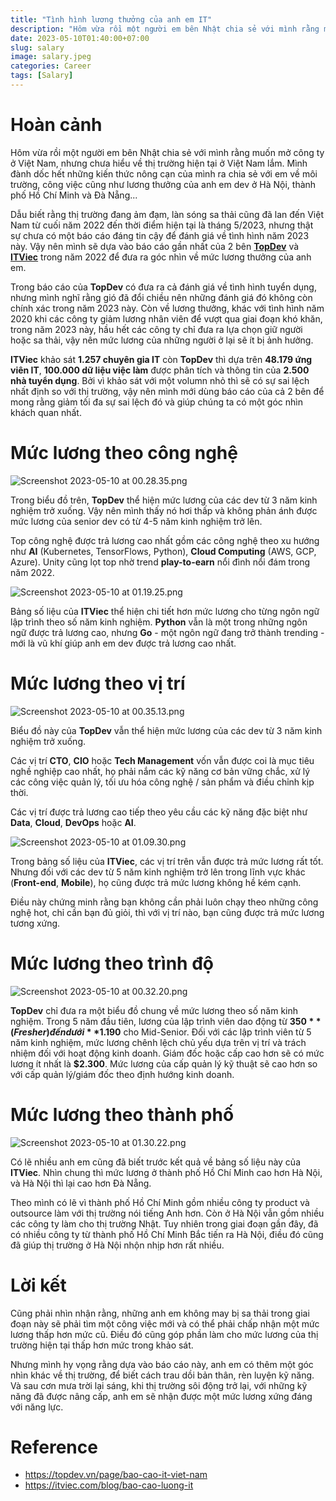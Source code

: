 ```yaml
---
title: "Tình hình lương thưởng của anh em IT"
description: "Hôm vừa rồi một người em bên Nhật chia sẻ với mình rằng muốn mở công ty ở Việt Nam, nhưng chưa hiểu về thị trường hiện tại ở Việt Nam lắm."
date: 2023-05-10T01:40:00+07:00
slug: salary
image: salary.jpeg
categories: Career
tags: [Salary]
---
```


# Hoàn cảnh
Hôm vừa rồi một người em bên Nhật chia sẻ với mình rằng muốn mở công ty ở Việt Nam, nhưng chưa hiểu về thị trường hiện tại ở Việt Nam lắm. Mình đành dốc hết những kiến thức nông cạn của mình ra chia sẻ với em về môi trường, công việc cũng như lương thưởng của anh em dev ở Hà Nội, thành phố Hồ Chí Minh và Đà Nẵng...

Dẫu biết rằng thị trường đang ảm đạm, làn sóng sa thải cũng đã lan đến Việt Nam từ cuối năm 2022 đến thời điểm hiện tại là tháng 5/2023, nhưng thật sự chưa có một báo cáo đáng tin cậy để đánh giá về tình hình năm 2023 này. Vậy nên mình sẽ dựa vào báo cáo gần nhất của 2 bên [**TopDev**](https://topdev.vn/page/bao-cao-it-viet-nam) và [**ITViec**](https://itviec.com/blog/bao-cao-luong-it) trong năm 2022 để đưa ra góc nhìn về mức lương thưởng của anh em.

Trong báo cáo của **TopDev** có đưa ra cả đánh giá về tình hình tuyển dụng, nhưng mình nghĩ rằng gió đã đổi chiều nên những đánh giá đó không còn chính xác trong năm 2023 này. Còn về lương thưởng, khác với tình hình năm 2020 khi các công ty giảm lương nhân viên để vượt qua giai đoạn khó khăn, trong năm 2023 này, hầu hết các công ty chỉ đưa ra lựa chọn giữ người hoặc sa thải, vậy nên mức lương của những người ở lại sẽ ít bị ảnh hưởng.

**ITViec** khảo sát **1.257 chuyên gia IT** còn **TopDev** thì dựa trên **48.179 ứng viên IT**, **100.000 dữ liệu việc làm** được phân tích và thông tin của **2.500 nhà tuyển dụng**. Bởi vì khảo sát với một volumn nhỏ thì sẽ có sự sai lệch nhất định so với thị trường, vậy nên mình mới dùng báo cáo của cả 2 bên để mong rằng giảm tối đa sự sai lệch đó và giúp chúng ta có một góc nhìn khách quan nhất.
# Mức lương theo công nghệ
![Screenshot 2023-05-10 at 00.28.35.png](https://images.viblo.asia/7d6e21a2-0408-4a2d-a4f3-f9972d29c7d6.png)

Trong biểu đồ trên, **TopDev** thể hiện mức lương của các dev từ 3 năm kinh nghiệm trở xuống. Vậy nên mình thấy nó hơi thấp và không phản ánh được mức lương của senior dev có từ 4-5 năm kinh nghiệm trở lên.

Top công nghệ được trả lương cao nhất gồm các công nghệ theo xu hướng như **AI** (Kubernetes, TensorFlows, Python), **Cloud Computing** (AWS, GCP, Azure). Unity cũng lọt top nhờ trend **play-to-earn** nổi đình nổi đám trong năm 2022.

![Screenshot 2023-05-10 at 01.19.25.png](https://images.viblo.asia/9c1832ca-89eb-41ce-ae3e-979dc592d55a.png)

Bảng số liệu của **ITViec** thể hiện chi tiết hơn mức lương cho từng ngôn ngữ lập trình theo số năm kinh nghiệm. **Python** vẫn là một trong những ngôn ngữ được trả lương cao, nhưng **Go** - một ngôn ngữ đang trở thành trending - mới là vũ khí giúp anh em dev được trả lương cao nhất.
# Mức lương theo vị trí
![Screenshot 2023-05-10 at 00.35.13.png](https://images.viblo.asia/d212dd1e-ba97-4b6d-92d7-cfd9c080252f.png)

Biểu đồ này của **TopDev** vẫn thể hiện mức lương của các dev từ 3 năm kinh nghiệm trở xuống.

Các vị trí **CTO**, **CIO** hoặc **Tech Management** vốn vẫn được coi là mục tiêu nghề nghiệp cao nhất, họ phải
nắm các kỹ năng cơ bản vững chắc, xử lý các công việc quản lý, tối ưu hóa công nghệ / sản phẩm và điều chỉnh kịp thời.

Các vị trí được trả lương cao tiếp theo yêu cầu các kỹ năng đặc biệt như **Data**, **Cloud**, **DevOps** hoặc **AI**.

![Screenshot 2023-05-10 at 01.09.30.png](https://images.viblo.asia/52da58a3-4789-4574-83a1-1b7cbc45297d.png)

Trong bảng số liệu của **ITViec**, các vị trí trên vẫn được trả mức lương rất tốt. Nhưng đối với các dev từ 5 năm kinh nghiệm trở lên trong lĩnh vực khác (**Front-end**, **Mobile**), họ cũng được trả mức lương không hề kém cạnh.

Điều này chứng minh rằng bạn không cần phải luôn chạy theo những công nghệ hot, chỉ cần bạn đủ giỏi, thì với vị trí nào, bạn cũng được trả mức lương tương xứng.
# Mức lương theo trình độ
![Screenshot 2023-05-10 at 00.32.20.png](https://images.viblo.asia/86564739-4ac2-4dcf-8a73-f057ca4787c4.png)

**TopDev** chỉ đưa ra một biểu đồ chung về mức lương theo số năm kinh nghiệm. Trong 5 năm đầu tiên, lương của lập trình viên dao động từ **$350** (Fresher) đến dưới **$1.190** cho
Mid-Senior. Đối với các lập trình viên từ 5 năm kinh nghiệm, mức lương chênh lệch chủ yếu dựa trên vị trí
và trách nhiệm đối với hoạt động kinh doanh. Giám đốc hoặc cấp cao hơn sẽ có mức lương ít nhất là
**$2.300**. Mức lương của cấp quản lý kỹ thuật sẽ cao hơn so với cấp quản lý/giám đốc theo định hướng
kinh doanh.

# Mức lương theo thành phố
![Screenshot 2023-05-10 at 01.30.22.png](https://images.viblo.asia/0a39130c-a632-47f2-a5eb-edf36f6101b8.png)

Có lẽ nhiều anh em cũng đã biết trước kết quả về bảng số liệu này của **ITViec**. Nhìn chung thì mức lương ở thành phố Hồ Chí Minh cao hơn Hà Nội, và Hà Nội thì lại cao hơn Đà Nẵng.

Theo mình có lẽ vì thành phố Hồ Chí Minh gồm nhiều công ty product và outsource làm với thị trường nói tiếng Anh hơn. Còn ở Hà Nội vẫn gồm nhiều các công ty làm cho thị trường Nhật. Tuy nhiên trong giai đoạn gần đây, đã có nhiều công ty từ thành phố Hồ Chí Minh Bắc tiến ra Hà Nội, điều đó cũng đã giúp thị trường ở Hà Nội nhộn nhịp hơn rất nhiều.
# Lời kết
Cũng phải nhìn nhận rằng, những anh em không may bị sa thải trong giai đoạn này sẽ phải tìm một công việc mới và có thể phải chấp nhận một mức lương thấp hơn mức cũ. Điều đó cũng góp phần làm cho mức lương của thị trường hiện tại thấp hơn mức trong khảo sát.

Nhưng mình hy vọng rằng dựa vào báo cáo này, anh em có thêm một góc nhìn khác về thị trường, để biết cách trau dồi bản thân, rèn luyện kỹ năng. Và sau cơn mưa trời lại sáng, khi thị trường sôi động trở lại, với những kỹ năng đã được nâng cấp, anh em sẽ nhận được một mức lương xứng đáng với năng lực.
# Reference
* https://topdev.vn/page/bao-cao-it-viet-nam
* https://itviec.com/blog/bao-cao-luong-it

